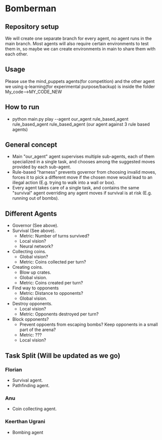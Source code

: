 # Bomberman
## Repository setup
We will create one separate branch for every agent, no agent runs in the main
branch.
Most agents will also require certain environments to test them in, so maybe we can
create environments in main to share them with each other.


## Usage

Please use the mind_puppets agents(for competition) and the other agent we using q-learning(for experimental purpose/backup) is inside the folder My_code-->MY_CODE_NEW

## How to run

- python main.py play --agent our_agent rule_based_agent rule_based_agent rule_based_agent (our agent against 3 rule based agents)

## General concept
- Main "our_agent" agent supervises multiple sub-agents, each of them specialized
in a single task, and chooses among the suggested moves provided by each sub-agent.
- Rule-based "harness" prevents governor from choosing invalid moves, forces it to
pick a different move if the chosen move would lead to an illegal action (E.g.
trying to walk into a wall or box).
- Every agent takes care of a single task, and contains the same "survival" agent
overriding any agent moves if survival is at risk (E.g. running out of bombs).

## Different Agents
- Governor (See above).
- Survival (See above).
  - Metric: Number of turns survived?
  - Local vision?
  - Neural network?
- Collecting coins.
  - Global vision?
  - Metric: Coins collected per turn?
- Creating coins.
  - Blow up crates.
  - Global vision.
  - Metric: Coins created per turn?
- Find way to opponents
  - Metric: Distance to opponents?
  - Global vision.
- Destroy opponents.
  - Local vision?
  - Metric: Opponents destroyed per turn?
- Block opponents?
  - Prevent oppoents from escaping bombs? Keep opponents in a small part of the
arena?
  - Metric: ???
  - Local vision?

## Task Split (Will be updated as we go)
### Florian
- Survival agent.
- Pathfinding agent.

### Anu
- Coin collecting agent.

### Keerthan Ugrani
- Bombing agent
